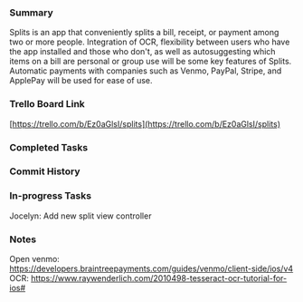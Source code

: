 ### Summary

Splits is an app that conveniently splits a bill, receipt, or payment among two or more people. Integration of OCR, flexibility between users who have the app installed and those who don't, as well as autosuggesting which items on a bill are personal or group use will be some key features of Splits. Automatic payments with companies such as Venmo, PayPal, Stripe, and ApplePay will be used for ease of use.

### Trello Board Link

[https://trello.com/b/Ez0aGlsI/splits](https://trello.com/b/Ez0aGlsI/splits)

### Completed Tasks


### Commit History


### In-progress Tasks
Jocelyn: Add new split view controller

### Notes
Open venmo: https://developers.braintreepayments.com/guides/venmo/client-side/ios/v4
OCR: https://www.raywenderlich.com/2010498-tesseract-ocr-tutorial-for-ios#
